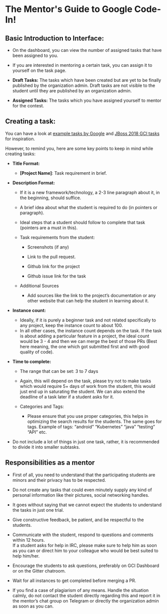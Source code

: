 # The Mentor's Guide to Google Code-In!
## Basic Introduction to Interface:

-   On the dashboard, you can view the number of assigned tasks that have been assigned to you.
    
-   If you are interested in mentoring a certain task, you can assign it to yourself on the task page.
    
-   **Draft Tasks:** The tasks which have been created but are yet to be finally published by the organization admin. Draft tasks are not visible to the student until they are published by an organization admin.
    
-   **Assigned Tasks:** The tasks which you have assigned yourself to mentor for the contest.
 
## Creating a task:

You can have a look at [example tasks by Google](https://developers.google.com/open-source/gci/resources/example-tasks) and [JBoss 2018 GCI tasks](https://codein.withgoogle.com/archive/2018/organization/5111873431142400/task/) for inspiration.

However, to remind you, here are some key points to keep in mind while creating tasks:

-   **Title Format:**
    -   **[Project Name]**: Task requirement in brief.
    

-   **Description Format:**
    -   If it is a new framework/technology, a 2-3 line paragraph about it, in the beginning, should suffice.
	   -   A brief idea about what the student is required to do (in pointers or paragraph).
    
	-   Ideal steps that a student should follow to complete that task (pointers are a must in this).
    
	-   Task requirements from the student:
		-   Screenshots (if any)
    
		-   Link to the pull request.
    
		-   Github link for the project
    
		-   Github issue link for the task
    
	-   Additional Sources
		-   Add sources like the link to the project’s documentation or any other website that can help the student in learning about it.
    

-   **Instance count:**
    
	-   Ideally, if it is purely a beginner task and not related specifically to any project, keep the instance count to about 100.
    -   In all other cases, the instance count depends on the task. If the task is about adding a particular feature in a project, the ideal count would be 3 - 4 and then we can merge the best of those PRs (Best here meaning, the one which got submitted first and with good quality of code).
    

-   **Time to complete:**
    -   The range that can be set: 3 to 7 days
	   -   Again, this will depend on the task, please try not to make tasks which would require 5+ days of work from the student, this would just end up in saturating the student. We can also extend the deadline of a task later if a student asks for it.
    
    -   Categories and Tags:
	    -   Please ensure that you use proper categories, this helps in optimizing the search results for the students. The same goes for tags. Example of tags: “android” “Kubernetes” “java” “testing” “API” etc.
    

-   Do not include a lot of things in just one task, rather, it is recommended to divide it into smaller subtasks.

## Responsibilities as a mentor

-   First of all, you need to understand that the participating students are minors and their privacy has to be respected.
    
-   Do not create any tasks that could even minutely supply any kind of personal information like their pictures, social networking handles.
    
-   It goes without saying that we cannot expect the students to understand the tasks in just one trial.
    
-   Give constructive feedback, be patient, and be respectful to the students.
    

-   Communicate with the student, respond to questions and comments within 12  hours.  
    If a student asks for help in IRC, please make sure to help him as soon as you can or direct him to your colleague who would be best suited to help him/her.
    
-   Encourage the students to ask questions, preferably on GCI Dashboard or on the Gitter chatroom.
    
-   Wait for all instances to get completed before merging a PR.
    

-   If you find a case of plagiarism of any means. Handle the situation calmly, do not contact the student directly regarding this and report it in the mentor’s chat group on Telegram or directly the organization admin as soon as you can.


